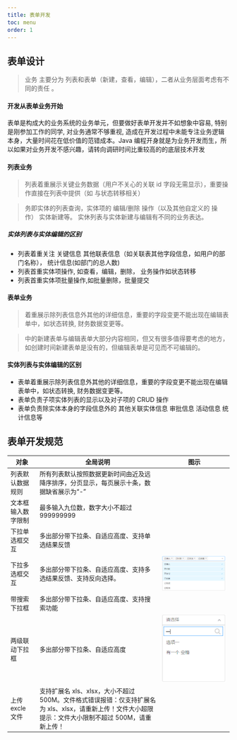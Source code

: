 ```yaml
---
title: 表单开发
toc: menu
order: 1
---
```


## 表单设计

> 业务 主要分为 列表和表单（新建，查看，编辑），二者从业务层面考虑有不同的责任 。

#### 开发从表单业务开始

表单是构成大的业务系统的业务单元，但要做好表单开发并不如想象中容易, 特别是刚参加工作的同学, 对业务通常不够重视, 造成在开发过程中未能专注业务逻辑本身，大量时间花在低价值的范错成本。Java 编程开身就是为业务开发而生，所以如果对业务开发不感兴趣，请转向调研时间比重较高的的底层技术开发

#### 列表业务

> 列表着重展示关键业务数据（用户不关心的关联 id 字段无需显示），重要操作直接在列表中提供（如 与状态转移相关）

> 务即实体的列表查询，实体项的 编辑/删除 操作（以及其他自定义的 操作） 实体新建等。 实休列表与实体新建与编辑有不同的业务表达。

##### 实体列表与实体编辑的区别

- 列表着重关注 关键信息 其他联表信息（如关联表其他字段信息，如用户的部门名称）， 统计信息(如部门的总人数)
- 列表首重实体项操作, 如查看，编辑，删除， 业务操作如状态转移
- 列表首重实体项批量操作,如批量删除，批量提交

#### 表单业务

> 着重展示除列表信息外其他的详细信息，重要的字段变更不能出现在编辑表单中，如状态转换, 财务数据变更等。

> 中的新建表单与编辑表单大部分内容相同，但又有很多值得要考虑的地方，如创建时间新建表单是没有的，但编辑表单是可见而不可编辑的。

#### 实体列表与实体编辑的区别

- 表单着重展示除列表信息外其他的详细信息，重要的字段变更不能出现在编辑表单中，如状态转换, 财务数据变更等。
- 表单负责子项实体列表的显示以及对子项的 CRUD 操作
- 表单负责除实体本身的字段信息外的 其他关联实体信息 审批信息 活动信息 统计信息等


## 表单开发规范

| 对象               | 全局说明                                                                                                                                               | 图示                                                                           |
| ------------------ | ------------------------------------------------------------------------------------------------------------------------------------------------------ | ------------------------------------------------------------------------------ |
| 列表默认数据规则   | 所有列表默认按照数据更新时间由近及远降序排序，分页显示，每页展示十条，数据缺省展示为“-”                                                                |                                                                                |
| 文本框输入数字限制 | 最多输入九位数，数字大小不超过 999999999                                                                                                               |                                                                                |
| 下拉单选框交互     | 多出部分带下拉条、自适应高度、支持单选结果反馈                                                                                                         |                                                                                |
| 下拉多选框交互     | 多出部分带下拉条、自适应高度、支持多选结果反馈、支持反向选择。                                                                                         | <img src="../public/MoreSelect.png" alt="下拉多选框交互" style="zoom:200%;" /> |
| 带搜索下拉框       | 多出部分带下拉条、自适应高度、支持搜索功能                                                                                                             |                                                                                |
| 两级联动下拉框     | 多出部分带下拉条、自适应高度                                                                                                                           | <img src="../public/Down.png" alt="img" style="zoom:200%;" />                  |
| 上传 excle 文件    | 支持扩展名 xls、xlsx，大小不超过 500M。文件格式错误报错：仅支持扩展名为 xls、xlsx，请重新上传！文件大小超限提示：文件大小限制不超过 500M，请重新上传！ |                                                                                |
